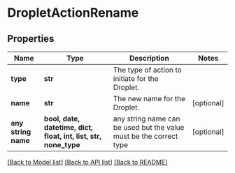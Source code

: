 # DropletActionRename


## Properties
Name | Type | Description | Notes
------------ | ------------- | ------------- | -------------
**type** | **str** | The type of action to initiate for the Droplet. | 
**name** | **str** | The new name for the Droplet. | [optional] 
**any string name** | **bool, date, datetime, dict, float, int, list, str, none_type** | any string name can be used but the value must be the correct type | [optional]

[[Back to Model list]](../README.md#documentation-for-models) [[Back to API list]](../README.md#documentation-for-api-endpoints) [[Back to README]](../README.md)


